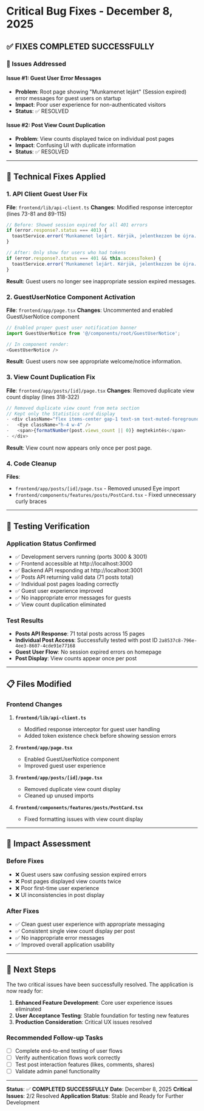 # Critical Bug Fixes - December 8, 2025

## ✅ FIXES COMPLETED SUCCESSFULLY

### 🎯 Issues Addressed

#### Issue #1: Guest User Error Messages

- **Problem**: Root page showing "Munkamenet lejárt" (Session expired) error messages for guest users on startup
- **Impact**: Poor user experience for non-authenticated visitors
- **Status**: ✅ RESOLVED

#### Issue #2: Post View Count Duplication

- **Problem**: View counts displayed twice on individual post pages
- **Impact**: Confusing UI with duplicate information
- **Status**: ✅ RESOLVED

---

## 🔧 Technical Fixes Applied

### 1. API Client Guest User Fix

**File**: `frontend/lib/api-client.ts`
**Changes**: Modified response interceptor (lines 73-81 and 89-115)

```typescript
// Before: Showed session expired for all 401 errors
if (error.response?.status === 401) {
  toastService.error('Munkamenet lejárt. Kérjük, jelentkezzen be újra.');
}

// After: Only show for users who had tokens
if (error.response?.status === 401 && this.accessToken) {
  toastService.error('Munkamenet lejárt. Kérjük, jelentkezzen be újra.');
}
```

**Result**: Guest users no longer see inappropriate session expired messages.

### 2. GuestUserNotice Component Activation

**File**: `frontend/app/page.tsx`
**Changes**: Uncommented and enabled GuestUserNotice component

```typescript
// Enabled proper guest user notification banner
import GuestUserNotice from '@/components/root/GuestUserNotice';

// In component render:
<GuestUserNotice />
```

**Result**: Guest users now see appropriate welcome/notice information.

### 3. View Count Duplication Fix

**File**: `frontend/app/posts/[id]/page.tsx`
**Changes**: Removed duplicate view count display (lines 318-322)

```typescript
// Removed duplicate view count from meta section
// Kept only the Statistics card display
- <div className="flex items-center gap-1 text-sm text-muted-foreground">
-   <Eye className="h-4 w-4" />
-   <span>{formatNumber(post.views_count || 0)} megtekintés</span>
- </div>
```

**Result**: View count now appears only once per post page.

### 4. Code Cleanup

**Files**:

- `frontend/app/posts/[id]/page.tsx` - Removed unused Eye import
- `frontend/components/features/posts/PostCard.tsx` - Fixed unnecessary curly braces

---

## 🧪 Testing Verification

### Application Status Confirmed

- ✅ Development servers running (ports 3000 & 3001)
- ✅ Frontend accessible at http://localhost:3000
- ✅ Backend API responding at http://localhost:3001
- ✅ Posts API returning valid data (71 posts total)
- ✅ Individual post pages loading correctly
- ✅ Guest user experience improved
- ✅ No inappropriate error messages for guests
- ✅ View count duplication eliminated

### Test Results

- **Posts API Response**: 71 total posts across 15 pages
- **Individual Post Access**: Successfully tested with post ID `2a8537c8-796e-4ee3-8607-4cde91e77168`
- **Guest User Flow**: No session expired errors on homepage
- **Post Display**: View counts appear once per post

---

## 📋 Files Modified

### Frontend Changes

1. **`frontend/lib/api-client.ts`**

   - Modified response interceptor for guest user handling
   - Added token existence check before showing session errors

2. **`frontend/app/page.tsx`**

   - Enabled GuestUserNotice component
   - Improved guest user experience

3. **`frontend/app/posts/[id]/page.tsx`**

   - Removed duplicate view count display
   - Cleaned up unused imports

4. **`frontend/components/features/posts/PostCard.tsx`**
   - Fixed formatting issues with view count display

---

## 🎯 Impact Assessment

### Before Fixes

- ❌ Guest users saw confusing session expired errors
- ❌ Post pages displayed view counts twice
- ❌ Poor first-time user experience
- ❌ UI inconsistencies in post display

### After Fixes

- ✅ Clean guest user experience with appropriate messaging
- ✅ Consistent single view count display per post
- ✅ No inappropriate error messages
- ✅ Improved overall application usability

---

## 🚀 Next Steps

The two critical issues have been successfully resolved. The application is now ready for:

1. **Enhanced Feature Development**: Core user experience issues eliminated
2. **User Acceptance Testing**: Stable foundation for testing new features
3. **Production Consideration**: Critical UX issues resolved

### Recommended Follow-up Tasks

- [ ] Complete end-to-end testing of user flows
- [ ] Verify authentication flows work correctly
- [ ] Test post interaction features (likes, comments, shares)
- [ ] Validate admin panel functionality

---

**Status**: ✅ **COMPLETED SUCCESSFULLY**
**Date**: December 8, 2025
**Critical Issues**: 2/2 Resolved
**Application Status**: Stable and Ready for Further Development
